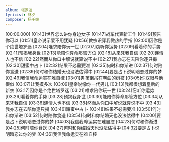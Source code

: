 ```yaml
---
album: 塔罗迷
lyricist: 林夕
composer: 杨千嬅
---
```


[00:00.000]
[01:43]世界怎么讲你身边女子
[01:47]战车代表新工作
[01:49]预告你可以
[01:51]皇帝说示爱不用犹疑
[01:56]教宗识穿我微热的手指
[02:00]因你是个绝世塔罗迷
[02:04]唯求陪你玩一世
[02:07]窃听你运势
[02:09]看着你的手势
[02:11]预揭我身世
[02:13]能陪你算命那管方位
[02:18]从来凭我自信
[02:20]连情人也不信
[02:22]然而从你口中解说就算说不中
[02:27]我亦志在去陪你逐只揭
[02:30]甜蜜中占卜
[02:32]结果不必需要准
[02:35]何时和你渐进
[02:37]何时陪你食送
[02:39]何时和你结婚天也没法估得中
[02:44]要是占卜说明暗恋过你的梦
[02:49]我信我命运实在难自控
[03:01]男孩倒吊在卷曲的树枝
[03:05]你双眼与他很似
[03:07]让我摸多次
[03:09]皇帝说像你一代男儿
[03:13]我都很想着皇后的新衣
[03:17]因你是个绝世塔罗迷
[03:21]唯求陪你玩一世
[03:24]窃听你运势
[03:26]看着你的手势
[03:28]预揭我身世
[03:30]能陪你算命那管方位
[03:34]从来凭我自信
[03:36]连情人也不信
[03:38]然而从你口中解说就算说不中
[03:43]我亦志在去陪你逐只揭
[03:46]甜蜜中占卜
[03:48]结果不必需要准
[03:50]何时和你渐进
[03:52]何时陪你食送
[03:54]何时和你结婚天也没法估得中
[04:00]要是占卜说明暗恋过你的梦
[04:03]我信我命运实在难自控
[04:23]何时和你渐进
[04:25]何时陪你食送
[04:27]何时和你结婚天也没法估得中
[04:32]要是占卜说明暗恋过你的梦
[04:36]我信我命运实在难自控

